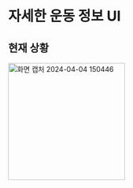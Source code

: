 # 자세한 운동 정보 UI

## 현재 상황

<img width="237" alt="화면 캡처 2024-04-04 150446" src="https://github.com/nahyun0423/6t-teamproject/assets/105410278/369e49a8-a081-4fe5-b135-8d99e1cdd9cb">
